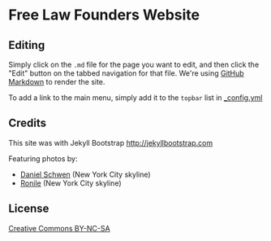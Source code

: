 # Free Law Founders Website

## Editing

Simply click on the `.md` file for the page you want to edit,
and then click the "Edit" button on the tabbed navigation for that
file.  We're using [GitHub Markdown](https://help.github.com/articles/github-flavored-markdown)
to render the site.

To add a link to the main menu, simply add it to the `topbar` list in
[_config.yml](./_config.yml)



## Credits

This site was with Jekyll Bootstrap http://jekyllbootstrap.com

Featuring photos by:

* [Daniel Schwen](http://commons.wikimedia.org/wiki/User:Dschwen) (New York City skyline)
* [Ronile](http://pixabay.com/en/users/Ronile/) (New York City skyline)

## License

[Creative Commons BY-NC-SA](http://creativecommons.org/licenses/by-nc-sa/3.0/)
